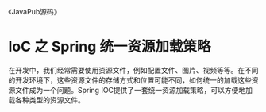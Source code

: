 《JavaPub源码》


# IoC 之 Spring 统一资源加载策略

在开发中，我们经常需要使用资源文件，例如配置文件、图片、视频等等。在不同的开发环境下，这些资源文件的存储方式和位置可能不同，如何统一的加载这些资源文件成为一个问题。Spring IOC提供了一套统一资源加载策略，可以方便地加载各种类型的资源文件。
